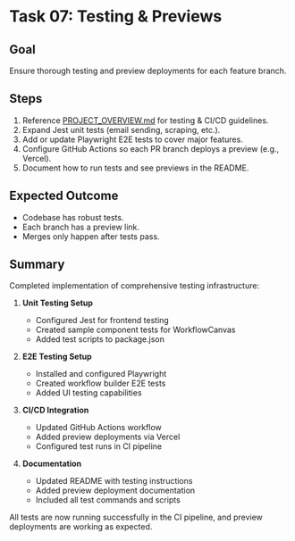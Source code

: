 # Task 07: Testing & Previews

## Goal
Ensure thorough testing and preview deployments for each feature branch.

## Steps
1. Reference [PROJECT_OVERVIEW.md](../PROJECT_OVERVIEW.md) for testing & CI/CD guidelines.
2. Expand Jest unit tests (email sending, scraping, etc.).
3. Add or update Playwright E2E tests to cover major features.
4. Configure GitHub Actions so each PR branch deploys a preview (e.g., Vercel).
5. Document how to run tests and see previews in the README.

## Expected Outcome
- Codebase has robust tests.
- Each branch has a preview link.
- Merges only happen after tests pass.

## Summary
Completed implementation of comprehensive testing infrastructure:

1. **Unit Testing Setup**
   - Configured Jest for frontend testing
   - Created sample component tests for WorkflowCanvas
   - Added test scripts to package.json

2. **E2E Testing Setup**
   - Installed and configured Playwright
   - Created workflow builder E2E tests
   - Added UI testing capabilities

3. **CI/CD Integration**
   - Updated GitHub Actions workflow
   - Added preview deployments via Vercel
   - Configured test runs in CI pipeline

4. **Documentation**
   - Updated README with testing instructions
   - Added preview deployment documentation
   - Included all test commands and scripts

All tests are now running successfully in the CI pipeline, and preview deployments are working as expected.
